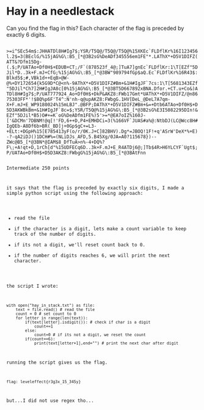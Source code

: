 # Hay in a needlestack 

Can you find the flag in this? Each character of the flag is preceded by exactly 6 digits.

<code>
>=i^SEc54m$:JHHATDl8H#Ig7$;YSR/T5Q@/T5Q@/T5Q@%15XKEc`FLDflKr%16<?ATDj'+>I123456l.2$<LddEb-A2D]j+CEa`iuATDi7FDi:<Dg#\$$<_:i+DYk5G9D!@AKZ#9Ch7Z1@;]TuF)N13D577829e]hUo-q%tr8LY)U5p0c^Cht5(Df'?*FDYT,F=2,PGA(E,+A!qt+EV:2DJNs(B-;,)%166VFWbmHF_kT+-ZgJDATT&:BPDN1Ao_g,+C855963vT/5+E)@8ATAo+Fa4E'%16<9Eb-giBQ%p6F'T4^8K_bjF*&OK@;]sk+EV12C`n"AFW855963eb@9G9BI)D'3G%ASc'uB+52<Dfg)0+DkP&AK345567lZ8:FWbgEA7]e&FCB&t%13OO>=3(BEclG/%15jAG%G\:B5_[*@3B2sG%DeADf345556em1FE"*.LAThX*+D5V1DIFZ(ATT&?Dfm15Dg-(.$;P/UATAo+Df0H$+EDUB+CT;/F`(878523f_4@;]TuA7]gnEc`FLDflKr:1\T[EZf"5DJil*D..3k+F.mJ+CfG;%15jAG%G\:B5_[*@3BW"989794fGp$a<De*=&AISuAAThX*+D5V1DIF246832eZ0ASc0*@3BB#AKYE!A0>Q.Ec`FLDflKr%16<?ATDj'+>R43$<LddG%De3DJs`:+D"tkBHV58BOu3,AoD]4F)N1;098765cDf01s$<_:iEZf%,@<-H;F!+q'ASrW!@q]RoB.P07F`\aODfmFJAKZ)5D]j+7Gp738102t%3I+ELt:+DGp?-rb+-F('>:Blkd5$;#,VBk1d++EqB>@W-@%+DY172654{k5G9D*C@<<l<+C\nnDBNS1Bl7Q+Df-[G7rN*ZB-;,1.1HVcAK567432rYc+Dg*=GBOr<!@;TR,+CT.u+EqBEEb-A+Df0H$+E2.*Gp$gC%13GH:0136793i^,!6YLCYF`Ugt$:/Q?+DGF1H#IgJ@<63,D.Oi'Dg*<q-Z'u<AS#[lDJ'Cc6uQrjF<G[:Cht52AKZ8:FX567901gM3@+EVO?+C]/$DIal3D]j+4AIStU$<ol2DfTuA>n%-9AThX*+D5V1DIFZ#Bm+&1H#IgJF`7cs:1\T[5681343EZf"5DJil*Ch7]2H#IgJA8c[0%15jAG%G\:B5_[*@3BT5D667892xBNA.Dfor.+CT.u+Co&)ATDl8H#Ig7$;P/UAT777924_Ao+Df0H$+DkP&AKZ8:FWb17Gmt*UAThX*+D5V1DIFZ/@<iu.Df9/qH"@El:1\T[EZf"5DJ1089221il*FCf9)+CQC/Bk8DqDIal'F`MRHH#Ig7$;P/UATAo+Df0H$+D5D3AKZ8:FWbgG%15jAG%G\:B5_[*@3BAtF4546605<GjIFWb45GA[is:1\T[EZf"5DJil*Ecl7B@<-:/DIakuDIal#ATMF'F<GjIFU\[QAThX*+D5V1DIFZ)@;889566_BEsH#IgJ@rci($;P/UATAo+Df0H$+ELt:+D5V2A7Bgq%15jAG%G\:B5_[*@3BZ'Cht5&+Dbb'+CT.u+D>n8675303<F<GjIFU\Ze$<p>FF*'!$BQ%p6F'T4^:N'nh-q@upAKZ8:FWbgG.1HV[DeL_@DeL7A7qm-X+F.mJ+E_WP9180024%15mLBJ".@BFP;DAThX*+D5V1DIFZ#Bm+&=+Dtb6ATAo+Df0H$+D5D3AKWBkBm+&1H#IgJF`8c=$;YSR/T5Q@%15jAG%G\:B5_[*@3B2sG%E3I5082295DIn!&EZf"5DJil*B5)O#+=K`oG%DeADfm1FE%)5'>=*@EA7oIZ%160J-['&DCMn'7DBNM!@q[!'FD,6++D,P4+EMHDCi=3(%166VF`JU<ARTV$-Z^D>AS#a%@:NtbDJ(LC@Wcc8H#IgQEb-A8Df6b>BR(_BD]j+0Gp$gC+=L3-+ELt:+DGpH%15[E785413yF(o/r/0K.J+C]82BHV).Dg*=JBOQ!1F!+q'ASrW'DeX*%+E)-?-qA2iDJ()1DCH#%=(NLiDJs_AFD,5.B45Xg/0JA=A0?115678})--ZWc@B5_[*@3BN*@<iu0F:AQd$<p>IAM$8_DfTuA>n%-4+DQ%?F<Gd9DJil*FCf9)+F.mJ+D>\;+A!qt+D,1rCh[d"%15UDFECq6D..3k+F.mJ+E_R4ATDj6@;]Tb$4R>H6YLCYF`Ugt$;P/UATAo+Df0H$+D5D3AKZ8:FWbgG%15jAG%G\:B5_[*@3BAtF<GjIFWb45GA[is:1\T[EZf"5DJil*Ecl7B@<-:/DIakuDIal#ATMF'F<GjIFU\[QAThX*+D5V1DIFZ)@;BEsH#IgJ@rci($;P/UATAo+Df0H$+ELt:+D5V2A7Bgq%15jAG%G\:B5_[*@3BZ'Cht5&+Dbb'+CT.u+D>n<F<GjIFU\[QAThX*+D5V1DIFZ#Bm+&1H#IgJF`7cs:1\T[EZf"5DJil*Ch7]2H#IgJA8c[0%15jAG%G\:B5_[*@3BT5DBNA.Dfor.+CT.u+Co&)ATDl8H#Ig7$;P/UATAo+Df0H$+DkP&AKZ8:FWb17Gmt*UAThX*+D5V1DIFZ/@<iu.Df9/qH"@El:1\T[EZf"5DJil*FCf9)+CQC/Bk8DqDIal'F`MRHH#Ig7$;P/UATAo+Df0H$+D5D3AKZ8:FWbgG%15jAG%G\:B5_[*@3BAtF<GjIFWb45GA[is:1\T[EZf"5DJil*Ecl7B@<-:/DIakuDIal#ATMF'F<GjIFU\[QAThX*+D5V1DIFZ)@;BEsH#IgJ@rci($;P/UATAo+Df0H$+ELt:+D5V2A7Bgq%15jAG%G\:B5_[*@3BZ'Cht5&+Dbb'+CT.u+D>n<F<GjIFT
</code>

Intermediate 
250 points

it says that the flag is preceded by exactly six digits, I made a simple python script using the following approach:
- read the file
- if the character is a digit, lets make a count variable to keep track of the number of digits.
- if its not a digit, we'll reset count back to 0.
- if the number of digits reaches 6, we will print the next character.

the script I wrote:
```
with open("hay_in_stack.txt") as file:
    text = file.read() # read the file
    count = 0 # set count to 0
    for letter in range(len(text)):
        if(text[letter].isdigit()): # check if char is a digit
            count+=1
        else:
            count=0 # if its not a digit, we reset the count
        if(count==6):
            print(text[letter+1],end="") # print the next char after digit
```

running the script gives us the flag.

`flag: leveleffect{r3g3x_15_345y} `

but...I did not use regex tho...


